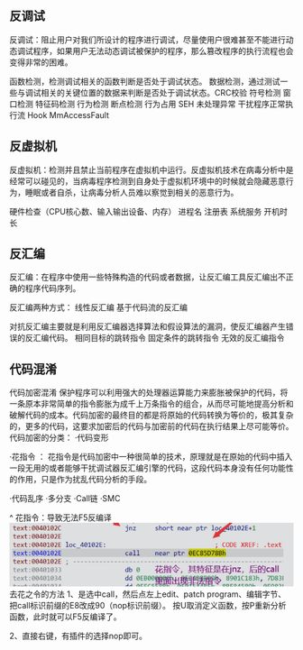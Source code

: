 ## **反调试**
反调试：阻止用户对我们所设计的程序进行调试，尽量使用户很难甚至不能进行动态调试程序，如果用户无法动态调试被保护的程序，那么篡改程序的执行流程也会变得非常的困难。

函数检测，检测调试相关的函数判断是否处于调试状态。
数据检测，通过测试一些与调试相关的关键位置的数据来判断是否处于调试状态。CRC校验
符号检测
窗口检测
特征码检测
行为检测
断点检测
行为占用
SEH
未处理异常
干扰程序正常执行流
Hook MmAccessFault

## **反虚拟机**
反虚拟机：检测并且禁止当前程序在虚拟机中运行。反虚拟机技术在病毒分析中是经常可以碰见的，当病毒程序检测到自身处于虚拟机环境中的时候就会隐藏恶意行为，睡眠或者自杀，让病毒分析人员难以察觉到相关的恶意行为。

硬件检查（CPU核心数、输入输出设备、内存）
进程名
注册表
系统服务
开机时长

## **反汇编**
反汇编：在程序中使用一些特殊构造的代码或者数据，让反汇编工具反汇编出不正确的程序代码序列。

反汇编两种方式：
线性反汇编
基于代码流的反汇编

对抗反汇编主要就是利用反汇编器选择算法和假设算法的漏洞，使反汇编器产生错误的反汇编代码。
相同目标的跳转指令
固定条件的跳转指令
无效的反汇编指令


## **代码混淆**
代码加密混淆
保护程序可以利用强大的处理器运算能力来膨胀被保护的代码，将一条原本非常简单的指令膨胀为成千上万条指令的组合，从而尽可能地提高分析和破解代码的成本。代码加密的最终目的都是将原始的代码转换为等价的，极其复杂的，更多的代码，这要求加密后的代码与加密前的代码在执行结果上尽可能等价。
代码加密的分类：
·代码变形

·花指令 ： 花指令是代码加密中一种很简单的技术，原理就是在原始的代码中插入一段无用的或者能够干扰调试器反汇编引擎的代码，这段代码本身没有任何功能性的作用，只是作为扰乱代码分析的手段。

·代码乱序
·多分支
·Call链
·SMC



^
花指令：导致无法F5反编译
![](.topwrite/assets/image_1732527202757.png)
去花之令的方法
1、是选中call，然后点左上edit、patch program、编辑字节、把call标识前缀的E8改成90（nop标识前缀）。
      按U取消定义函数，按P重新分析函数，此时就可以F5反编译了。

2、直接右键，有插件的选择nop即可。
